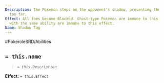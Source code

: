 ```yaml
---
Description: The Pokemon steps on the opponent's shadow, preventing them from moving
  too far.
Effect: All foes become Blocked. Ghost-type Pokemon are immune to this effect. Pokemon
  with the same ability are immune to this effect.
Name: Shadow Tag
---
```


#PokeroleSRD/Abilities

## `= this.name`

> *`= this.Description`*

**Effect:** `= this.Effect`

